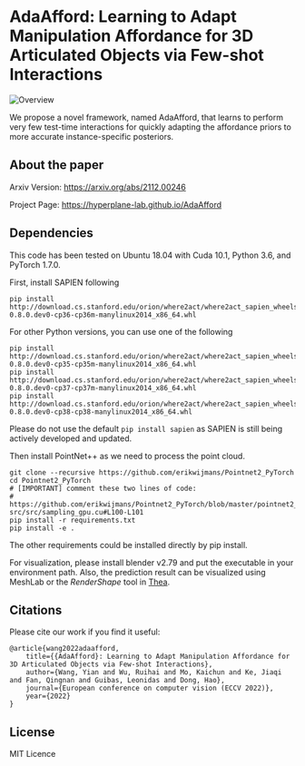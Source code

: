 # AdaAfford: Learning to Adapt Manipulation Affordance for 3D Articulated Objects via Few-shot Interactions

![Overview](/images/adagif.gif)

We propose a novel framework, named AdaAfford, that learns to perform very few test-time interactions for quickly adapting the affordance priors to more accurate instance-specific posteriors.

## About the paper

Arxiv Version: https://arxiv.org/abs/2112.00246

Project Page: https://hyperplane-lab.github.io/AdaAfford

## Dependencies

This code has been tested on Ubuntu 18.04 with Cuda 10.1, Python 3.6, and PyTorch 1.7.0.

First, install SAPIEN following

    pip install http://download.cs.stanford.edu/orion/where2act/where2act_sapien_wheels/sapien-0.8.0.dev0-cp36-cp36m-manylinux2014_x86_64.whl

For other Python versions, you can use one of the following

    pip install http://download.cs.stanford.edu/orion/where2act/where2act_sapien_wheels/sapien-0.8.0.dev0-cp35-cp35m-manylinux2014_x86_64.whl
    pip install http://download.cs.stanford.edu/orion/where2act/where2act_sapien_wheels/sapien-0.8.0.dev0-cp37-cp37m-manylinux2014_x86_64.whl
    pip install http://download.cs.stanford.edu/orion/where2act/where2act_sapien_wheels/sapien-0.8.0.dev0-cp38-cp38-manylinux2014_x86_64.whl

Please do not use the default `pip install sapien` as SAPIEN is still being actively developed and updated.

Then install PointNet++ as we need to process the point cloud.

    git clone --recursive https://github.com/erikwijmans/Pointnet2_PyTorch
    cd Pointnet2_PyTorch
    # [IMPORTANT] comment these two lines of code:
    #   https://github.com/erikwijmans/Pointnet2_PyTorch/blob/master/pointnet2_ops_lib/pointnet2_ops/_ext-src/src/sampling_gpu.cu#L100-L101
    pip install -r requirements.txt
    pip install -e .

The other requirements could be installed directly by pip install.

For visualization, please install blender v2.79 and put the executable in your environment path.
Also, the prediction result can be visualized using MeshLab or the *RenderShape* tool in [Thea](https://github.com/sidch/thea).

## Citations

Please cite our work if you find it useful:

    @article{wang2022adaafford,
        title={{AdaAfford}: Learning to Adapt Manipulation Affordance for 3D Articulated Objects via Few-shot Interactions},
        author={Wang, Yian and Wu, Ruihai and Mo, Kaichun and Ke, Jiaqi and Fan, Qingnan and Guibas, Leonidas and Dong, Hao},
        journal={European conference on computer vision (ECCV 2022)},
        year={2022}
    }


## License

MIT Licence

